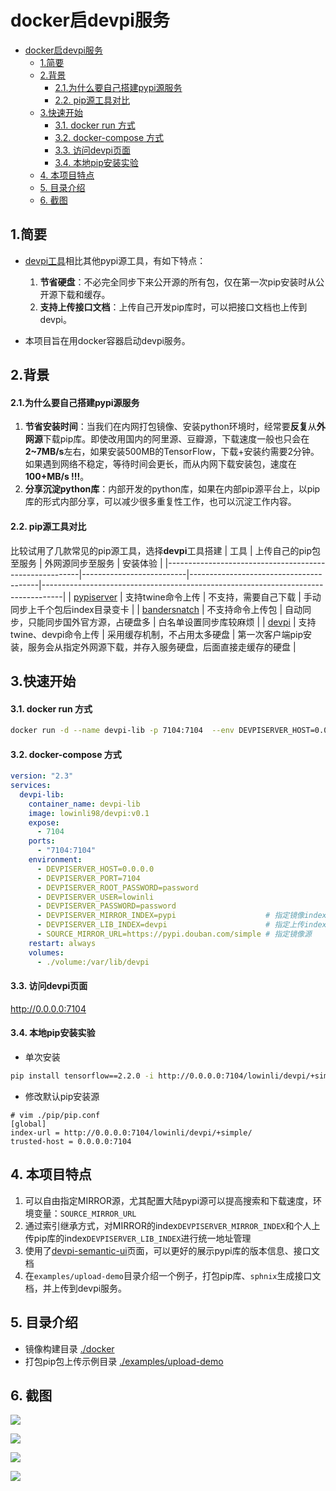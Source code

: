 # docker启devpi服务

- [docker启devpi服务](#docker启devpi服务)
  - [1.简要](#1简要)
  - [2.背景](#2背景)
      - [2.1.为什么要自己搭建pypi源服务](#21为什么要自己搭建pypi源服务)
      - [2.2. pip源工具对比](#22-pip源工具对比)
  - [3.快速开始](#3快速开始)
      - [3.1. docker run 方式](#31-docker-run-方式)
      - [3.2. docker-compose 方式](#32-docker-compose-方式)
      - [3.3. 访问devpi页面](#33-访问devpi页面)
      - [3.4. 本地pip安装实验](#34-本地pip安装实验)
  - [4. 本项目特点](#4-本项目特点)
  - [5. 目录介绍](#5-目录介绍)
  - [6. 截图](#6-截图)




## 1.简要

+ [devpi工具](https://devpi.net/docs/devpi/devpi/stable/%2Bd/index.html)相比其他pypi源工具，有如下特点：
  1. **节省硬盘**：不必完全同步下来公开源的所有包，仅在第一次pip安装时从公开源下载和缓存。
  2. **支持上传接口文档**：上传自己开发pip库时，可以把接口文档也上传到devpi。

+ 本项目旨在用docker容器启动devpi服务。

## 2.背景
#### 2.1.为什么要自己搭建pypi源服务
1. **节省安装时间**：当我们在内网打包镜像、安装python环境时，经常要**反复**从**外网源**下载pip库。即使改用国内的阿里源、豆瓣源，下载速度一般也只会在**2~7MB/s**左右，如果安装500MB的TensorFlow，下载+安装约需要2分钟。如果遇到网络不稳定，等待时间会更长，而从内网下载安装包，速度在**100+MB/s !!!**。
2. **分享沉淀python库**：内部开发的python库，如果在内部pip源平台上，以pip库的形式内部分享，可以减少很多重复性工作，也可以沉淀工作内容。

#### 2.2. pip源工具对比

比较试用了几款常见的pip源工具，选择**devpi**工具搭建
| 工具                                                   | 上传自己的pip包至服务    | 外网源同步至服务                       | 安装体验                                                                          |
|--------------------------------------------------------|--------------------------|----------------------------------------|-----------------------------------------------------------------------------------|
| [pypiserver](https://github.com/pypiserver/pypiserver) | 支持twine命令上传        | 不支持，需要自己下载                   | 手动同步上千个包后index目录变卡                                                   |
| [bandersnatch](https://github.com/pypa/bandersnatch)   | 不支持命令上传包         | 自动同步，只能同步国外官方源，占硬盘多 | 白名单设置同步库较麻烦                                                            |
| [devpi](https://github.com/devpi/devpi)                | 支持twine、devpi命令上传 | 采用缓存机制，不占用太多硬盘           | 第一次客户端pip安装，服务会从指定外网源下载，并存入服务硬盘，后面直接走缓存的硬盘 |


## 3.快速开始
#### 3.1. docker run 方式

```bash
docker run -d --name devpi-lib -p 7104:7104  --env DEVPISERVER_HOST=0.0.0.0 --env DEVPISERVER_PORT=7104 --env DEVPISERVER_ROOT_PASSWORD=password --env DEVPISERVER_USER=lowinli --env DEVPISERVER_PASSWORD=password --env DEVPISERVER_MIRROR_INDEX=pypi --env DEVPISERVER_LIB_INDEX=devpi --env SOURCE_MIRROR_URL=https://pypi.douban.com/simple --restart always --volume volume:/var/lib/devpi lowinli98/devpi:v0.1
```

#### 3.2. docker-compose 方式

```yaml
version: "2.3"
services:
  devpi-lib:
    container_name: devpi-lib
    image: lowinli98/devpi:v0.1
    expose:
      - 7104
    ports:
      - "7104:7104"
    environment:
      - DEVPISERVER_HOST=0.0.0.0
      - DEVPISERVER_PORT=7104
      - DEVPISERVER_ROOT_PASSWORD=password
      - DEVPISERVER_USER=lowinli
      - DEVPISERVER_PASSWORD=password
      - DEVPISERVER_MIRROR_INDEX=pypi                    # 指定镜像index
      - DEVPISERVER_LIB_INDEX=devpi                      # 指定上传index
      - SOURCE_MIRROR_URL=https://pypi.douban.com/simple # 指定镜像源
    restart: always
    volumes:
      - ./volume:/var/lib/devpi

```

#### 3.3. 访问devpi页面
http://0.0.0.0:7104

#### 3.4. 本地pip安装实验
+ 单次安装
```bash
pip install tensorflow==2.2.0 -i http://0.0.0.0:7104/lowinli/devpi/+simple/ --trusted-host 0.0.0.0:7104
```

+ 修改默认pip安装源
```vim
# vim ./pip/pip.conf
[global]
index-url = http://0.0.0.0:7104/lowinli/devpi/+simple/
trusted-host = 0.0.0.0:7104
```

## 4. 本项目特点

1. 可以自由指定MIRROR源，尤其配置大陆pypi源可以提高搜索和下载速度，环境变量：`SOURCE_MIRROR_URL`
2. 通过索引继承方式，对MIRROR的index`DEVPISERVER_MIRROR_INDEX`和个人上传pip库的index`DEVPISERVER_LIB_INDEX`进行统一地址管理
3. 使用了[devpi-semantic-ui](https://github.com/apihackers/devpi-semantic-ui)页面，可以更好的展示pypi库的版本信息、接口文档
4. 在`examples/upload-demo`目录介绍一个例子，打包pip库、`sphnix`生成接口文档，并上传到devpi服务。

## 5. 目录介绍

+ 镜像构建目录
[./docker](./docker)
+ 打包pip包上传示例目录
[./examples/upload-demo](./examples/upload-demo)

## 6. 截图

![](./pics/1.png)

![](./pics/2.png)

![](./pics/3.png)

![](./pics/4.png)
